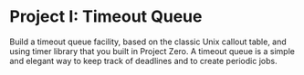 # Project I: Timeout Queue
Build a timeout queue facility, based on the classic Unix callout table, and using timer library that you built in Project Zero. A timeout queue is a simple and elegant way to keep track of deadlines and to create periodic jobs.

